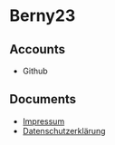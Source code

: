 # Berny23

## Accounts
* Github

## Documents
* [Impressum](Impressum.html)
* [Datenschutzerklärung](Datenschutz.html)
